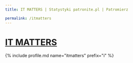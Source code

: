 ```yaml
---
title: IT MATTERS | Statystyki patronite.pl | Patromierz

permalink: /itmatters
---
```


# [IT MATTERS](https://patronite.pl/itmatters)

{% include profile.md name="itmatters" prefix="i" %}
